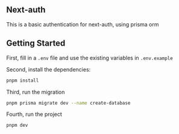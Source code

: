 ## Next-auth

This is a basic authentication for next-auth, using prisma orm

## Getting Started

First, fill in a `.env` file and use the existing variables in `.env.example`

Second, install the dependencies:

```bash
pnpm install
```

Third, run the migration

```bash
pnpm prisma migrate dev --name create-database
```

Fourth, run the project

```bash
pnpm dev
```

